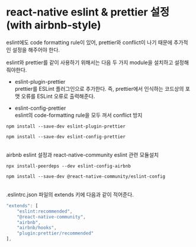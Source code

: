 # react-native eslint & prettier 설정 (with airbnb-style)

eslint에도 code formatting rule이 있어, prettier와 conflict이 나기 때문에 추가적인 설정을 해주어야 한다.

eslint와 prettier를 같이 사용하기 위해서는 다음 두 가지 module을 설치하고 설정해줘야한다.

- eslint-plugin-prettier   
prettier를 ESLint 플러그인으로 추가한다. 즉, prettier에서 인식하는 코드상의 포맷 오류를 ESLint 오류로 출력해준다.

- eslint-config-prettier  
eslint의 code-formatting rule을 모두 꺼서 conflict 방지

```
npm install --save-dev eslint-plugin-prettier
```
```
npm install --save-dev eslint-config-prettier
```   
\
airbnb eslint 설정과 react-native-community eslint 관련 모듈설치

```
npx install-peerdeps --dev eslint-config-airbnb
```
```
npm install --save-dev @react-native-community/eslint-config
```
\
.eslintrc.json 파일의 extends 키에 다음과 같이 적어준다.

```js
"extends": [
    "eslint:recommended",
    "@react-native-community",
    "airbnb",
    "airbnb/hooks",
    "plugin:prettier/recommended"
],
```
